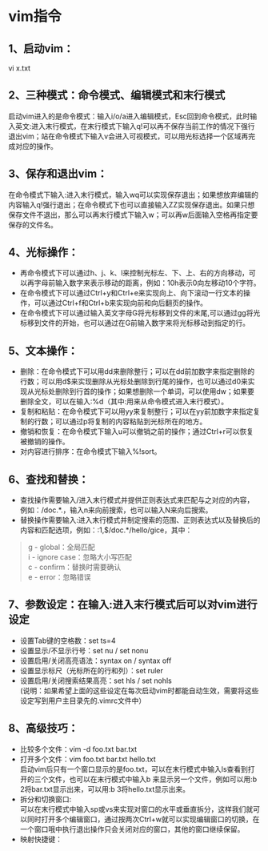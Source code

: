 # vim指令

## 1、启动vim：
vi x.txt  
## 2、三种模式：命令模式、编辑模式和末行模式  
启动vim进入的是命令模式：输入i/o/a进入编辑模式，Esc回到命令模式，此时输入英文:进入末行模式，在末行模式下输入q!可以再不保存当前工作的情况下强行退出vim；站在命令模式下输入v会进入可视模式，可以用光标选择一个区域再完成对应的操作。
## 3、保存和退出vim：  
在命令模式下输入:进入末行模式，输入wq可以实现保存退出；如果想放弃编辑的内容输入q!强行退出；在命令模式下也可以直接输入ZZ实现保存退出。如果只想保存文件不退出，那么可以再末行模式下输入w；可以再w后面输入空格再指定要保存的文件名。
## 4、光标操作：  
* 再命令模式下可以通过h、j、k、l来控制光标左、下、上、右的方向移动，可以再字母前输入数字来表示移动的距离，例如：10h表示0向左移动10个字符。
* 在命令模式下可以通过Ctrl+y和Ctrl+e来实现向上、向下滚动一行文本的操作，可以通过Ctrl+f和Ctrl+b来实现向前和向后翻页的操作。
* 在命令模式下可以通过输入英文字母G将光标移到文件的末尾,可以通过gg将光标移到文件的开始，也可以通过在G前输入数字来将光标移动到指定的行。
## 5、文本操作：  
* 删除：在命令模式下可以用dd来删除整行；可以在dd前加数字来指定删除的行数；可以用d$来实现删除从光标处删除到行尾的操作，也可以通过d0来实现从光标处删除到行首的操作；如果想删除一个单词，可以使用dw；如果要删除全文，可以在输入:%d（其中:用来从命令模式进入末行模式）。
* 复制和粘贴：在命令模式下可以用yy来复制整行；可以在yy前加数字来指定复制的行数；可以通过p将复制的内容粘贴到光标所在的地方。
* 撤销和恢复：在命令模式下输入u可以撤销之前的操作；通过Ctrl+r可以恢复被撤销的操作。
* 对内容进行排序：在命令模式下输入%!sort。
## 6、查找和替换：
* 查找操作需要输入/进入末行模式并提供正则表达式来匹配与之对应的内容，例如：/doc.*\.，输入n来向前搜索，也可以输入N来向后搜索。
* 替换操作需要输入:进入末行模式并制定搜索的范围、正则表达式以及替换后的内容和匹配选项，例如：:1,$/doc.*/hello/gice，其中：
>g - global：全局匹配  
>i - ignore case：忽略大小写匹配  
>c - confirm：替换时需要确认  
>e - error：忽略错误  
## 7、参数设定：在输入:进入末行模式后可以对vim进行设定
* 设置Tab键的空格数：set ts=4
* 设置显示/不显示行号：set nu / set nonu
* 设置启用/关闭高亮语法：syntax on / syntax off
* 设置显示标尺（光标所在的行和列）：set ruler
* 设置启用/关闭搜索结果高亮：set hls / set nohls  
(说明：如果希望上面的这些设定在每次启动vim时都能自动生效，需要将这些设定写到用户主目录先的.vimrc文件中）
## 8、高级技巧：
* 比较多个文件：vim -d foo.txt bar.txt
* 打开多个文件：vim foo.txt bar.txt hello.txt  
启动vim后只有一个窗口显示的是foo.txt，可以在末行模式中输入ls查看到打开的三个文件，也可以在末行模式中输入b <num>来显示另一个文件，例如可以用:b 2将bar.txt显示出来，可以用:b 3将hello.txt显示出来。
* 拆分和切换窗口:  
可以在末行模式中输入sp或vs来实现对窗口的水平或垂直拆分，这样我们就可以同时打开多个编辑窗口，通过按两次Ctrl+w就可以实现编辑窗口的切换，在一个窗口哦中执行退出操作只会关闭对应的窗口，其他的窗口继续保留。
* 映射快捷键：

